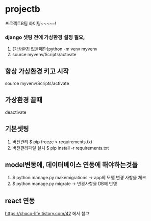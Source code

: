 # projectb
프로젝트B팀 화이팅~~~~~!

### django 셋팅 전에 가상환경 설정 필요, 
1. (가상환경 없을때만)python -m venv myvenv
2. source myvenv/Scripts/activate 

## 항상 가상환경 키고 시작
source myvenv/Scripts/activate 
## 가상환경 끌때
deactivate
## 기본셋팅
1. 버전관리 $ pip freeze > requirements.txt
2. 버전관리파일 설치 $ pip install -r requirements.txt


## model변동에, 데이터베이스 연동에 해야하는것들
1. $ python manage.py makemigrations  -> app의 모델 변경 사항을 체크
2. $ python manage.py migrate -> 변경사항을 DB에 반영


## react 연동
https://choco-life.tistory.com/42 에서 참고
